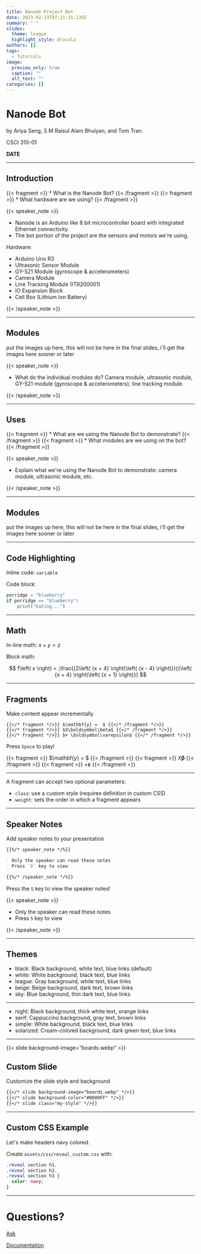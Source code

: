 ```yaml
---
title: Nanode Project Bot
date: 2023-02-23T07:21:31.139Z
summary: " "
slides:
  theme: league
  highlight_style: dracula
authors: []
tags:
  - Tutorials
image:
  preview_only: true
  caption: ""
  alt_text: ""
categories: []
---
```

# Nanode Bot

by Ariya Seng, S M Raisul Alam Bhuiyan, and Tom Tran.

C﻿SCI 310-01

**D﻿ATE**

- - -

## Introduction

{{< fragment >}} * W﻿hat is the Nanode Bot? {{< /fragment >}}
{{< fragment >}} * W﻿hat hardware are we using? {{< /fragment >}}

{{< speaker_note >}}

* N﻿anode is an Arduino like 8 bit microcontroller board with integrated Ethernet connectivity.
* T﻿he bot portion of the project are the sensors and motors we're using.

H﻿ardware:

* Arduino Uno R3
* Ultrasonic Sensor Module
* GY-521 Module (gyroscope & accelerometers)
* Camera Module
* Line Tracking Module (ITR200001)
* IO Expansion Block
* Cell Box (Lithium Ion Battery)

{{< /speaker_note >}}

- - -

## Modules

p﻿ut the images up here, this will not be here in the final slides, i'll get the images here sooner or later

{{< speaker_note >}}

* What do the individual modules do? Camera module, ultrasonic module, GY-521 module (gyroscope & accelerometers), line tracking module.

{{< /speaker_note >}}

- - -

## U﻿ses

{{< fragment >}} * W﻿hat are we using the Nanode Bot to demonstrate? {{< /fragment >}}
{{< fragment >}} * W﻿hat modules are we using on the bot? {{< /fragment >}}

{{< speaker_note >}}

* E﻿xplain what we're using the Nanode Bot to demonstrate: camera module, ultrasonic module, etc.

{{< /speaker_note >}}

- - -

## Modules

p﻿ut the images up here, this will not be here in the final slides, i'll get the images here sooner or later

- - -

## Code Highlighting

Inline code: `variable`

Code block:

```python
porridge = "blueberry"
if porridge == "blueberry":
    print("Eating...")
```

- - -

## Math

In-line math: $x + y = z$

Block math:

$$
f\left( x \right) = ;\frac{{2\left( {x + 4} \right)\left( {x - 4} \right)}}{{\left( {x + 4} \right)\left( {x + 1} \right)}}
$$

- - -

## Fragments

Make content appear incrementally

```
{{</* fragment */>}} $\mathbf{y} =  $ {{</* /fragment */>}}
{{</* fragment */>}} $X\boldsymbol\beta$ {{</* /fragment */>}}
{{</* fragment */>}} $+ \boldsymbol\varepsilon$ {{</* /fragment */>}}
```

Press `Space` to play!

{{< fragment >}} $\mathbf{y} =  $ {{< /fragment >}}
{{< fragment >}} $X\boldsymbol\beta$ {{< /fragment >}}
{{< fragment >}} $+ \boldsymbol\varepsilon$ {{< /fragment >}}

- - -

A fragment can accept two optional parameters:

* `class`: use a custom style (requires definition in custom CSS)
* `weight`: sets the order in which a fragment appears

- - -

## Speaker Notes

Add speaker notes to your presentation

```markdown
{{%/* speaker_note */%}}

- Only the speaker can read these notes
- Press `S` key to view

{{%/* /speaker_note */%}}
```

Press the `S` key to view the speaker notes!

{{< speaker_note >}}

* Only the speaker can read these notes
* Press `S` key to view

{{< /speaker_note >}}

- - -

## Themes

* black: Black background, white text, blue links (default)
* white: White background, black text, blue links
* league: Gray background, white text, blue links
* beige: Beige background, dark text, brown links
* sky: Blue background, thin dark text, blue links

- - -

* night: Black background, thick white text, orange links
* serif: Cappuccino background, gray text, brown links
* simple: White background, black text, blue links
* solarized: Cream-colored background, dark green text, blue links

- - -

{{< slide background-image="boards.webp" >}}

## Custom Slide

Customize the slide style and background

```markdown
{{</* slide background-image="boards.webp" */>}}
{{</* slide background-color="#0000FF" */>}}
{{</* slide class="my-style" */>}}
```

- - -

## Custom CSS Example

Let's make headers navy colored.

Create `assets/css/reveal_custom.css` with:

```css
.reveal section h1,
.reveal section h2,
.reveal section h3 {
  color: navy;
}
```

- - -

# Questions?

[Ask](https://discord.gg/z8wNYzb)

[Documentation](https://wowchemy.com/docs/content/slides/)